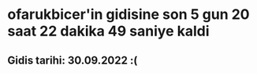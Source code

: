 # ofarukbicer'in gidisine son 5 gun 20 saat 22 dakika 49 saniye kaldi

## Gidis tarihi: 30.09.2022 :(